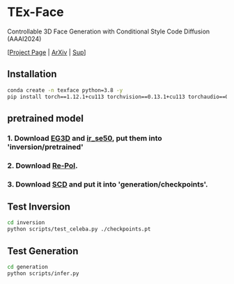 # TEx-Face
Controllable 3D Face Generation with Conditional Style Code Diffusion (AAAI2024)

[[Project Page](https://sxl142.github.io/TEx-Face/) | [ArXiv](https://arxiv.org/abs/2312.13941) | [Sup](/docs/static/pdfs/TEx-sup.pdf)]


## Installation
```bash
conda create -n texface python=3.8 -y
pip install torch==1.12.1+cu113 torchvision==0.13.1+cu113 torchaudio==0.12.1 --extra-index-url https://download.pytorch.org/whl/cu113
```

## pretrained model
### 1. Download [EG3D](https://drive.google.com/file/d/1ZAJxfEFbOypRMyCCRA4LfTeIbkOnZi_m/view?usp=drive_link) and [ir_se50](https://drive.google.com/file/d/1KW7bjndL3QG3sxBbZxreGHigcCCpsDgn/view), put them into 'inversion/pretrained'

### 2. Download [Re-PoI](https://drive.google.com/file/d/1RAJ5-B-92Ygg5aR-T1cx0U06uTsSyBqo/view?usp=sharing).

### 3. Download [SCD](https://drive.google.com/file/d/10lhpORq2g_K7WVafxdRt0CVBiOQxoq90/view?usp=sharing) and put it into 'generation/checkpoints'.

## Test Inversion
```bash
cd inversion
python scripts/test_celeba.py ./checkpoints.pt
```
## Test Generation
```bash
cd generation
python scripts/infer.py 
```